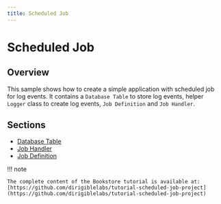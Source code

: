```yaml
---
title: Scheduled Job
---
```


Scheduled Job
===

## Overview

This sample shows how to create a simple application with scheduled job for log events.
It contains a `Database Table` to store log events, helper `Logger` class to create log events, `Job Definition` and `Job Handler`.

## Sections

- [Database Table](database)
- [Job Handler](handler)
- [Job Definition](job)

!!! note

    The complete content of the Bookstore tutorial is available at: [https://github.com/dirigiblelabs/tutorial-scheduled-job-project](https://github.com/dirigiblelabs/tutorial-scheduled-job-project)